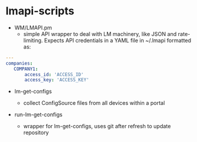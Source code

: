 # lmapi-scripts

* WM/LMAPI.pm
  * simple API wrapper to deal with LM machinery, like JSON and rate-limiting.  Expects API credentials in a YAML file in ~/.lmapi formatted as:

 ```yaml
 ---
 companies:
    COMPANY1:
        access_id: 'ACCESS_ID'
        access_key: 'ACCESS_KEY'
 ```

* lm-get-configs
  * collect ConfigSource files from all devices within a portal

* run-lm-get-configs
  * wrapper for lm-get-configs, uses git after refresh to update repository
